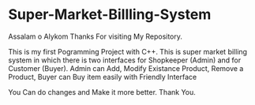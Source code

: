 # Super-Market-Billling-System

Assalam o Alykom 
Thanks For visiting My Repository.

This is my first Pogramming Project with C++.
This is super market billing system in which there is two interfaces for Shopkeeper (Admin)  and for Customer (Buyer).
Admin can Add, Modify Existance Product, Remove a Product,
Buyer can Buy item easily with Friendly Interface 

You Can do changes and Make it more better.
Thank You.   
